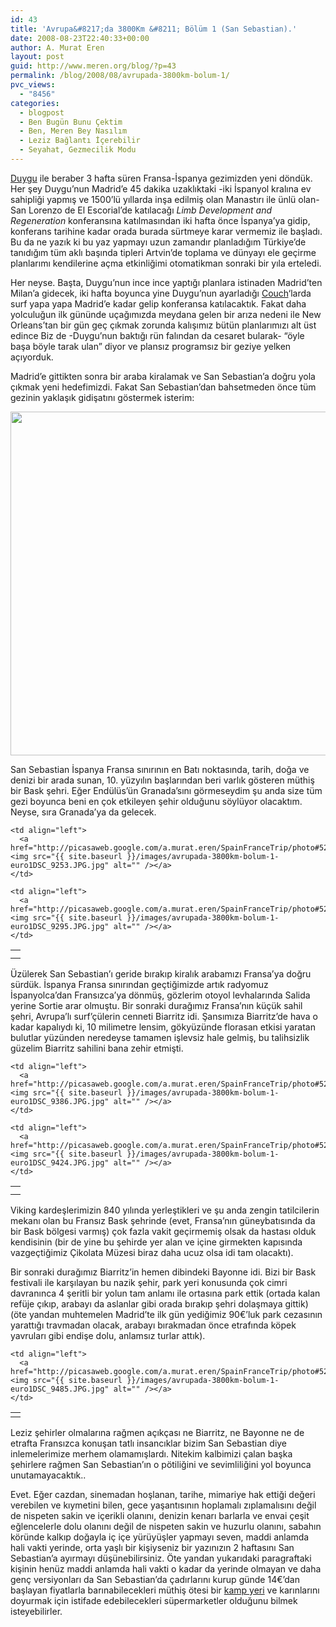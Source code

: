 ```yaml
---
id: 43
title: 'Avrupa&#8217;da 3800Km &#8211; Bölüm 1 (San Sebastian).'
date: 2008-08-23T22:40:33+00:00
author: A. Murat Eren
layout: post
guid: http://www.meren.org/blog/?p=43
permalink: /blog/2008/08/avrupada-3800km-bolum-1/
pvc_views:
  - "8456"
categories:
  - blogpost
  - Ben Bugün Bunu Çektim
  - Ben, Meren Bey Nasılım
  - Leziz Bağlantı İçerebilir
  - Seyahat, Gezmecilik Modu
---
```

[Duygu](http://www.biyolokum.com) ile beraber 3 hafta süren Fransa-İspanya gezimizden yeni döndük. Her şey Duygu&#8217;nun Madrid&#8217;e 45 dakika uzaklıktaki -iki İspanyol kralına ev sahipliği yapmış ve 1500&#8217;lü yıllarda inşa edilmiş olan Manastırı ile ünlü olan- San Lorenzo de El Escorial&#8217;de katılacağı _Limb Development and Regeneration_ konferansına katılmasından iki hafta önce İspanya&#8217;ya gidip, konferans tarihine kadar orada burada sürtmeye karar vermemiz ile başladı. Bu da ne yazık ki bu yaz yapmayı uzun zamandır planladığım Türkiye&#8217;de tanıdığım tüm aklı başında tipleri Artvin&#8217;de toplama ve dünyayı ele geçirme planlarımı kendilerine açma etkinliğimi otomatikman sonraki bir yıla erteledi.

Her neyse. Başta, Duygu&#8217;nun ince ince yaptığı planlara istinaden Madrid&#8217;ten Milan&#8217;a gidecek, iki hafta boyunca yine Duygu&#8217;nun ayarladığı [Couch](http://www.couchsurfing.com/ "Bu da hala haberi olmayanlara bir kıyağım olsun..")&#8216;larda surf yapa yapa Madrid&#8217;e kadar gelip konferansa katılacaktık. Fakat daha yolculuğun ilk gününde uçağımızda meydana gelen bir arıza nedeni ile New Orleans&#8217;tan bir gün geç çıkmak zorunda kalışımız bütün planlarımızı alt üst edince Biz de -Duygu&#8217;nun baktığı rün falından da cesaret bularak- &#8220;öyle başa böyle tarak ulan&#8221; diyor ve plansız programsız bir geziye yelken açıyorduk.

Madrid&#8217;e gittikten sonra bir araba kiralamak ve San Sebastian&#8217;a doğru yola çıkmak yeni hedefimizdi. Fakat San Sebastian&#8217;dan bahsetmeden önce tüm gezinin yaklaşık gidişatını göstermek isterim:

<p style="text-align: center;">
  <img class="aligncenter" title="Madrid, San Sebastian, Biarritz, Bayonne, Toulouse, Avignon, Montpellier, Barcelona, Valencia, Granada, Cadiz, Cordoba, San Lorenzo de El Escorial, Toledo, Madrid." src="{{ site.baseurl }}/images/avrupada-3800km-bolum-1-route.png" alt="" width="600" height="550" />
</p>

<p style="text-align: left;">
  San Sebastian İspanya Fransa sınırının en Batı noktasında, tarih, doğa ve denizi bir arada sunan, 10. yüzyılın başlarından beri varlık gösteren müthiş bir Bask şehri. Eğer Endülüs&#8217;ün Granada&#8217;sını görmeseydim şu anda size tüm gezi boyunca beni en çok etkileyen şehir olduğunu söylüyor olacaktım. Neyse, sıra Granada&#8217;ya da gelecek.
</p>

<table border="0" width="100%">
  <tr>
    <td align="right">
      <a href="http://picasaweb.google.com/a.murat.eren/SpainFranceTrip/photo#5236711615516959970"><img src="{{ site.baseurl }}/images/avrupada-3800km-bolum-1-euro1DSC_9137.JPG.jpg" alt="" /></a>
    </td>
    
    <td align="left">
      <a href="http://picasaweb.google.com/a.murat.eren/SpainFranceTrip/photo#5236711681815676690"><img src="{{ site.baseurl }}/images/avrupada-3800km-bolum-1-euro1DSC_9253.JPG.jpg" alt="" /></a>
    </td>
  </tr>
  
  <tr>
    <td align="right">
      <a href="http://picasaweb.google.com/a.murat.eren/SpainFranceTrip/photo#5236711767415394226"><img src="{{ site.baseurl }}/images/avrupada-3800km-bolum-1-euro1DSC_9367.JPG.jpg" alt="" /></a>
    </td>
    
    <td align="left">
      <a href="http://picasaweb.google.com/a.murat.eren/SpainFranceTrip/photo#5236711706032462818"><img src="{{ site.baseurl }}/images/avrupada-3800km-bolum-1-euro1DSC_9295.JPG.jpg" alt="" /></a>
    </td>
  </tr>
</table>

<p style="text-align: left;">
  Üzülerek San Sebastian&#8217;ı geride bırakıp kiralık arabamızı Fransa&#8217;ya doğru sürdük. İspanya Fransa sınırından geçtiğimizde artık radyomuz İspanyolca&#8217;dan Fransızca&#8217;ya dönmüş, gözlerim otoyol levhalarında Salida yerine Sortie arar olmuştu. Bir sonraki durağımız Fransa&#8217;nın küçük sahil şehri, Avrupa&#8217;lı surf&#8217;çülerin cenneti Biarritz idi. Şansımıza Biarritz&#8217;de hava o kadar kapalıydı ki, 10 milimetre lensim, gökyüzünde florasan etkisi yaratan bulutlar yüzünden neredeyse tamamen işlevsiz hale gelmiş, bu talihsizlik güzelim Biarritz sahilini bana zehir etmişti.
</p>

<table border="0" width="100%">
  <tr>
    <td align="right">
      <a href="http://picasaweb.google.com/a.murat.eren/SpainFranceTrip/photo#5236711790507759618"><img src="{{ site.baseurl }}/images/avrupada-3800km-bolum-1-euro1DSC_9380.JPG.jpg" alt="" /></a>
    </td>
    
    <td align="left">
      <a href="http://picasaweb.google.com/a.murat.eren/SpainFranceTrip/photo#5236711797404246818"><img src="{{ site.baseurl }}/images/avrupada-3800km-bolum-1-euro1DSC_9386.JPG.jpg" alt="" /></a>
    </td>
  </tr>
  
  <tr>
    <td align="right">
      <a href="http://picasaweb.google.com/a.murat.eren/SpainFranceTrip/photo#5236711821184695346"><img src="{{ site.baseurl }}/images/avrupada-3800km-bolum-1-euro1DSC_9407.JPG.jpg" alt="" /></a>
    </td>
    
    <td align="left">
      <a href="http://picasaweb.google.com/a.murat.eren/SpainFranceTrip/photo#5236711834476838978"><img src="{{ site.baseurl }}/images/avrupada-3800km-bolum-1-euro1DSC_9424.JPG.jpg" alt="" /></a>
    </td>
  </tr>
</table>

<p style="text-align: left;">
  Viking kardeşlerimizin 840 yılında yerleştikleri ve şu anda zengin tatilcilerin mekanı olan bu Fransız Bask şehrinde (evet, Fransa&#8217;nın güneybatısında da bir Bask bölgesi varmış) çok fazla vakit geçirmemiş olsak da hastası olduk kendisinin (bir de yine bu şehirde yer alan ve içine girmekten kapısında vazgeçtiğimiz Çikolata Müzesi biraz daha ucuz olsa idi tam olacaktı).
</p>

<p style="text-align: left;">
  Bir sonraki durağımız Biarritz&#8217;in hemen dibindeki Bayonne idi. Bizi bir Bask festivali ile karşılayan bu nazik şehir, park yeri konusunda çok cimri davranınca 4 şeritli bir yolun tam anlamı ile ortasına park ettik (ortada kalan refüje çıkıp, arabayı da aslanlar gibi orada bırakıp şehri dolaşmaya gittik) (öte yandan muhtemelen Madrid&#8217;te ilk gün yediğimiz 90€&#8217;luk park cezasının yarattığı travmadan olacak, arabayı bırakmadan önce etrafında köpek yavruları gibi endişe dolu, anlamsız turlar attık).
</p>

<table border="0" width="100%">
  <tr>
    <td align="right">
      <a href="http://picasaweb.google.com/a.murat.eren/SpainFranceTrip/photo#5236711859629318002"><img src="{{ site.baseurl }}/images/avrupada-3800km-bolum-1-euro1DSC_9450.JPG.jpg" alt="" /></a>
    </td>
    
    <td align="left">
      <a href="http://picasaweb.google.com/a.murat.eren/SpainFranceTrip/photo#5236711897031143730"><img src="{{ site.baseurl }}/images/avrupada-3800km-bolum-1-euro1DSC_9485.JPG.jpg" alt="" /></a>
    </td>
  </tr>
</table>

<p style="text-align: left;">
  Leziz şehirler olmalarına rağmen açıkçası ne Biarritz, ne Bayonne ne de etrafta Fransızca konuşan tatlı insancıklar bizim San Sebastian diye inlemelerimize merhem olamamışlardı. Nitekim kalbimizi çalan başka şehirlere rağmen San Sebastian&#8217;ın o pötiliğini ve sevimliliğini yol boyunca unutamayacaktık..
</p>

<p style="text-align: left;">
  Evet. Eğer cazdan, sinemadan hoşlanan, tarihe, mimariye hak ettiği değeri verebilen ve kıymetini bilen, gece yaşantısının hoplamalı zıplamalısını değil de nispeten sakin ve içerikli olanını, denizin kenarı barlarla ve envai çeşit eğlencelerle dolu olanını değil de nispeten sakin ve huzurlu olanını, sabahın köründe kalkıp doğayla iç içe yürüyüşler yapmayı seven, maddi anlamda hali vakti yerinde, orta yaşlı bir kişiyseniz bir yazınızın 2 haftasını San Sebastian&#8217;a ayırmayı düşünebilirsiniz. Öte yandan yukarıdaki paragraftaki kişinin henüz maddi anlamda hali vakti o kadar da yerinde olmayan ve daha genç versiyonları da San Sebastian&#8217;da çadırlarını kurup günde 14€&#8217;dan başlayan fiyatlarla barınabilecekleri müthiş ötesi bir <a title="Test edildi, onaylandı." href="http://www.campingigueldo.com/en/main.php">kamp yeri</a> ve karınlarını doyurmak için istifade edebilecekleri süpermarketler olduğunu bilmek isteyebilirler.
</p>
